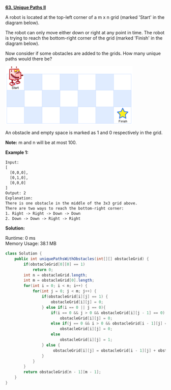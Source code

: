 **[63. Unique Paths II](https://leetcode.com/problems/unique-paths-ii/)**

A robot is located at the top-left corner of a m x n grid (marked 'Start' in the diagram below).

The robot can only move either down or right at any point in time. The robot is trying to reach the bottom-right corner of the grid (marked 'Finish' in the diagram below).

Now consider if some obstacles are added to the grids. How many unique paths would there be?

![](./png/robot_maze.png)

An obstacle and empty space is marked as 1 and 0 respectively in the grid.

**Note:** m and n will be at most 100.

**Example 1:**

```
Input:
[
  [0,0,0],
  [0,1,0],
  [0,0,0]
]
Output: 2
Explanation:
There is one obstacle in the middle of the 3x3 grid above.
There are two ways to reach the bottom-right corner:
1. Right -> Right -> Down -> Down
2. Down -> Down -> Right -> Right

```


**Solution:**

Runtime: 0 ms<br/>
Memory Usage: 38.1 MB

```java
class Solution {
    public int uniquePathsWithObstacles(int[][] obstacleGrid) {
        if(obstacleGrid[0][0] == 1)
            return 0;
        int n = obstacleGrid.length;
        int m = obstacleGrid[0].length;     
        for(int i = 0; i < n; i++) {
            for(int j = 0; j < m; j++) {
                if(obstacleGrid[i][j] == 1) {
                    obstacleGrid[i][j] = 0;
                } else if(i == 0 || j == 0){
                    if(i == 0 && j > 0 && obstacleGrid[i][j - 1] == 0)
                        obstacleGrid[i][j] = 0;
                    else if(j == 0 && i > 0 && obstacleGrid[i - 1][j] == 0)
                        obstacleGrid[i][j] = 0;
                    else
                        obstacleGrid[i][j] = 1;                   
                } else {
                     obstacleGrid[i][j] = obstacleGrid[i - 1][j] + obstacleGrid[i][j - 1];
                }
            }
        }
        return obstacleGrid[n - 1][m - 1];
    }
}

```


